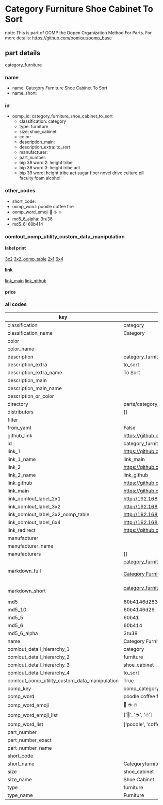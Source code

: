 # Category Furniture Shoe Cabinet To Sort  

note: This is part of OOMP the Oopen Organization Method For Parts. For more details: https://github.com/oomlout/oomp_base

##  part details
  



category_furniture



### name
* name: Category Furniture Shoe Cabinet To Sort
* name_short: 
### id
* oomp_id: category_furniture_shoe_cabinet_to_sort
  * classification: category
  * type: furniture
  * size: shoe_cabinet
  * color: 
  * description_main: 
  * description_extra: to_sort
  * manufacturer: 
  * part_number: 
  * bip 39 word 2: height tribe
  * bip 39 word 3: height tribe act
  * bip 39 word: height tribe act sugar fiber novel drive culture pill faculty foam alcohol

### other_codes
* short_code: 
* oomp_word: poodle coffee fire
* oomp_word_emoji :poodle: :coffee: :fire:
* md5_6_alpha: 3ru38
* md5_6: 60b414






### oomlout_oomp_utility_custom_data_manipulation
#### label print
[3x2](http://192.168.1.245:1112/?label=oomp%203ru38)
[3x2_oomp_table](http://192.168.1.108:1112/?label=oomp%203ru38)
[2x1](http://192.168.1.242:1112/?label=oomp%203ru38)
[6x4](http://192.168.1.55:1112/?label=oomp%203ru38)    

#### link

[link_main](https://github.com/oomlout/oomlout_oomp_version_1_messy/tree/main/parts/category_furniture_shoe_cabinet_to_sort) [link_github](https://github.com/oomlout/oomlout_oomp_version_1_messy/tree/main/parts/category_furniture_shoe_cabinet_to_sort)                             

#### price







### all codes 
| key | value |  
| --- | --- |  
| classification | category |  
| classification_name | Category |  
| color |  |  
| color_name |  |  
| description | category_furniture |  
| description_extra | to_sort |  
| description_extra_name | To Sort |  
| description_main |  |  
| description_main_name |  |  
| description_or_color |   |  
| directory | parts/category_furniture_shoe_cabinet_to_sort |  
| distributors | [] |  
| filter |  |  
| from_yaml | False |  
| github_link | https://github.com/oomlout/oomlout_oomp_part_src/tree/main/parts/category_furniture_shoe_cabinet_to_sort |  
| id | category_furniture_shoe_cabinet_to_sort |  
| link_1 | https://github.com/oomlout/oomlout_oomp_version_1_messy/tree/main/parts/category_furniture_shoe_cabinet_to_sort |  
| link_1_name | link_main |  
| link_2 | https://github.com/oomlout/oomlout_oomp_version_1_messy/tree/main/parts/category_furniture_shoe_cabinet_to_sort |  
| link_2_name | link_github |  
| link_github | https://github.com/oomlout/oomlout_oomp_version_1_messy/tree/main/parts/category_furniture_shoe_cabinet_to_sort |  
| link_main | https://github.com/oomlout/oomlout_oomp_version_1_messy/tree/main/parts/category_furniture_shoe_cabinet_to_sort |  
| link_oomlout_label_2x1 | http://192.168.1.242:1112/?label=oomp%203ru38 |  
| link_oomlout_label_3x2 | http://192.168.1.245:1112/?label=oomp%203ru38 |  
| link_oomlout_label_3x2_oomp_table | http://192.168.1.108:1112/?label=oomp%203ru38 |  
| link_oomlout_label_6x4 | http://192.168.1.55:1112/?label=oomp%203ru38 |  
| link_redirect | https://github.com/oomlout/oomlout_oomp_version_1_messy/tree/main/parts/category_furniture_shoe_cabinet_to_sort |  
| manufacturer |  |  
| manufacturer_name |  |  
| manufacturers | [] |  
| markdown_full | [category_furniture_shoe_cabinet_to_sort](none)<br>[](none)<br>[Category Furniture Shoe Cabinet To Sort](none)<br><br> |  
| markdown_short | [category_furniture_shoe_cabinet_to_sort](none)<br><br> |  
| md5 | 60b4146d2635886a5c2add8c04fa1355 |  
| md5_10 | 60b4146d26 |  
| md5_5 | 60b41 |  
| md5_6 | 60b414 |  
| md5_6_alpha | 3ru38 |  
| name | Category Furniture Shoe Cabinet To Sort |  
| oomlout_detail_hierarchy_1 | category |  
| oomlout_detail_hierarchy_2 | furniture |  
| oomlout_detail_hierarchy_3 | shoe_cabinet |  
| oomlout_detail_hierarchy_4 | to_sort |  
| oomlout_oomp_utility_custom_data_manipulation | True |  
| oomp_key | oomp_category_furniture_shoe_cabinet_to_sort |  
| oomp_word | poodle coffee fire |  
| oomp_word_emoji | :poodle: :coffee: :fire: |  
| oomp_word_emoji_list | [':poodle:', ':coffee:', ':fire:'] |  
| oomp_word_list | ['poodle', 'coffee', 'fire'] |  
| part_number |  |  
| part_number_exact |  |  
| part_number_name |  |  
| short_code |  |  
| short_name | Categoryfurniture |  
| size | shoe_cabinet |  
| size_name | Shoe Cabinet |  
| type | furniture |  
| type_name | Furniture |  
